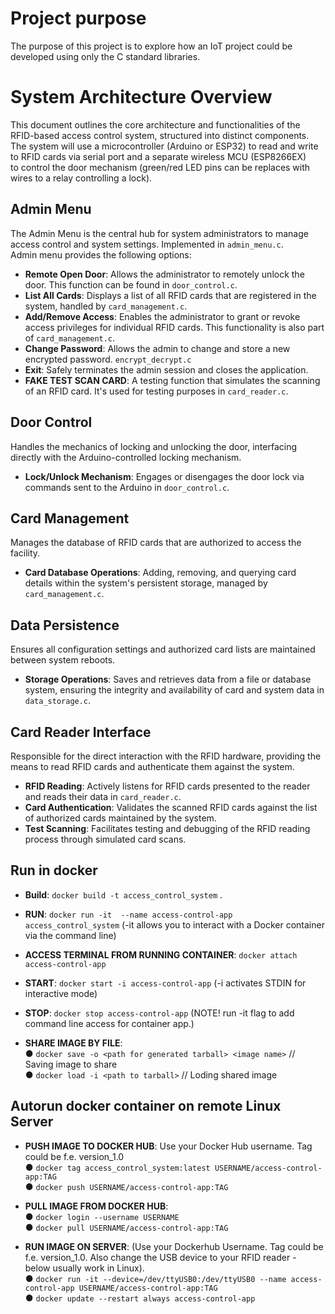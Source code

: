 # Project purpose
The purpose of this project is to explore how an IoT project could be developed using only the C standard libraries.  

# System Architecture Overview
This document outlines the core architecture and functionalities of the RFID-based access control system, structured into distinct components.  
The system will use a microcontroller (Arduino or ESP32) to read and write to RFID cards via serial port and a separate wireless MCU (ESP8266EX)  
to control the door mechanism (green/red LED pins can be replaces with wires to a relay controlling a lock).

## Admin Menu
The Admin Menu is the central hub for system administrators to manage access control and system settings. Implemented in `admin_menu.c`.   
Admin menu provides the following options:

- **Remote Open Door**: Allows the administrator to remotely unlock the door. This function can be found in `door_control.c`.
- **List All Cards**: Displays a list of all RFID cards that are registered in the system, handled by `card_management.c`.
- **Add/Remove Access**: Enables the administrator to grant or revoke access privileges for individual RFID cards. This functionality is also part of `card_management.c`.
- **Change Password**: Allows the admin to change and store a new encrypted password. `encrypt_decrypt.c`
- **Exit**: Safely terminates the admin session and closes the application.
- **FAKE TEST SCAN CARD**: A testing function that simulates the scanning of an RFID card. It's used for testing purposes in `card_reader.c`.

## Door Control
Handles the mechanics of locking and unlocking the door, interfacing directly with the Arduino-controlled locking mechanism.

- **Lock/Unlock Mechanism**: Engages or disengages the door lock via commands sent to the Arduino in `door_control.c`.

## Card Management
Manages the database of RFID cards that are authorized to access the facility. 

- **Card Database Operations**: Adding, removing, and querying card details within the system's persistent storage, managed by `card_management.c`.

## Data Persistence
Ensures all configuration settings and authorized card lists are maintained between system reboots.

- **Storage Operations**: Saves and retrieves data from a file or database system, ensuring the integrity and availability of card and system data in `data_storage.c`.

## Card Reader Interface
Responsible for the direct interaction with the RFID hardware, providing the means to read RFID cards and authenticate them against the system.

- **RFID Reading**: Actively listens for RFID cards presented to the reader and reads their data in `card_reader.c`.
- **Card Authentication**: Validates the scanned RFID cards against the list of authorized cards maintained by the system.
- **Test Scanning**: Facilitates testing and debugging of the RFID reading process through simulated card scans.

## Run in docker
- **Build**: `docker build -t access_control_system` .
- **RUN**: `docker run -it  --name access-control-app access_control_system` (-it allows you to interact with a Docker container via the command line)

- **ACCESS TERMINAL FROM RUNNING CONTAINER**: `docker attach access-control-app`

- **START**: `docker start -i access-control-app` (-i activates STDIN for interactive mode)
- **STOP**: `docker stop access-control-app`    (NOTE! run -it flag to add command line access for container app.)

- **SHARE IMAGE BY FILE**:  
● `docker save -o <path for generated tarball> <image name>` // Saving image to share  
● `docker load -i <path to tarball>` // Loding shared image  

## Autorun docker container on remote Linux Server
- **PUSH IMAGE TO DOCKER HUB**: Use your Docker Hub username. Tag could be f.e. version_1.0  
● `docker tag access_control_system:latest USERNAME/access-control-app:TAG`  
● `docker push USERNAME/access-control-app:TAG`

- **PULL IMAGE FROM DOCKER HUB**:   
● `docker login --username USERNAME`  
● `docker pull USERNAME/access-control-app:TAG`  

- **RUN IMAGE ON SERVER**: (Use your Dockerhub Username. Tag could be f.e. version_1.0. Also change the USB device to your RFID reader -  
below usually work in Linux).  
● `docker run -it --device=/dev/ttyUSB0:/dev/ttyUSB0 --name access-control-app USERNAME/access-control-app:TAG`  
● `docker update --restart always access-control-app`  
